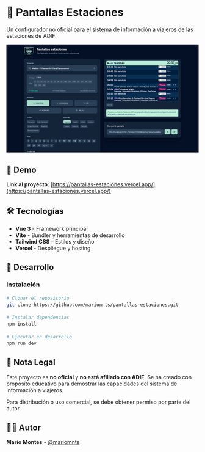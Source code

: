 # 🚂 Pantallas Estaciones

Un configurador no oficial para el sistema de información a viajeros de las estaciones de ADIF.

![Website](/public/card.png)

## 🚀 Demo

**Link al proyecto**: [https://pantallas-estaciones.vercel.app/](https://pantallas-estaciones.vercel.app/)

## 🛠️ Tecnologías

- **Vue 3** - Framework principal
- **Vite** - Bundler y herramientas de desarrollo
- **Tailwind CSS** - Estilos y diseño
- **Vercel** - Despliegue y hosting

## 🔧 Desarrollo

### Instalación

```bash
# Clonar el repositorio
git clone https://github.com/mariomnts/pantallas-estaciones.git

# Instalar dependencias
npm install

# Ejecutar en desarrollo
npm run dev
```

## 📝 Nota Legal

Este proyecto es **no oficial** y **no está afiliado con ADIF**. Se ha creado con propósito educativo para demostrar las capacidades del sistema de información a viajeros.

Para distribución o uso comercial, se debe obtener permiso por parte del autor.

## 👨‍💻 Autor

**Mario Montes** - [@mariomnts](https://x.com/mariomnts)
